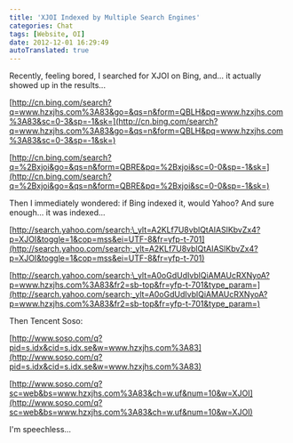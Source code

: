 ```yaml
---
title: 'XJOI Indexed by Multiple Search Engines'
categories: Chat
tags: [Website, OI]
date: 2012-12-01 16:29:49
autoTranslated: true
---
```



Recently, feeling bored, I searched for XJOI on Bing, and... it actually showed up in the results...

[http://cn.bing.com/search?q=www.hzxjhs.com%3A83&go=&qs=n&form=QBLH&pq=www.hzxjhs.com%3A83&sc=0-3&sp=-1&sk=](http://cn.bing.com/search?q=www.hzxjhs.com%3A83&go=&qs=n&form=QBLH&pq=www.hzxjhs.com%3A83&sc=0-3&sp=-1&sk=)

[http://cn.bing.com/search?q=%2Bxjoi&go=&qs=n&form=QBRE&pq=%2Bxjoi&sc=0-0&sp=-1&sk=](http://cn.bing.com/search?q=%2Bxjoi&go=&qs=n&form=QBRE&pq=%2Bxjoi&sc=0-0&sp=-1&sk=)

Then I immediately wondered: if Bing indexed it, would Yahoo? And sure enough... it was indexed...

[http://search.yahoo.com/search;\_ylt=A2KLf7U8vblQtAIASlKbvZx4?p=XJOI&toggle=1&cop=mss&ei=UTF-8&fr=yfp-t-701](http://search.yahoo.com/search;_ylt=A2KLf7U8vblQtAIASlKbvZx4?p=XJOI&toggle=1&cop=mss&ei=UTF-8&fr=yfp-t-701)

[http://search.yahoo.com/search;\_ylt=A0oGdUdIvblQiAMAUcRXNyoA?p=www.hzxjhs.com%3A83&fr2=sb-top&fr=yfp-t-701&type_param=](http://search.yahoo.com/search;_ylt=A0oGdUdIvblQiAMAUcRXNyoA?p=www.hzxjhs.com%3A83&fr2=sb-top&fr=yfp-t-701&type_param=)

Then Tencent Soso:

[http://www.soso.com/q?pid=s.idx&cid=s.idx.se&w=www.hzxjhs.com%3A83](http://www.soso.com/q?pid=s.idx&cid=s.idx.se&w=www.hzxjhs.com%3A83)

[http://www.soso.com/q?sc=web&bs=www.hzxjhs.com%3A83&ch=w.uf&num=10&w=XJOI](http://www.soso.com/q?sc=web&bs=www.hzxjhs.com%3A83&ch=w.uf&num=10&w=XJOI)

I'm speechless...
```
